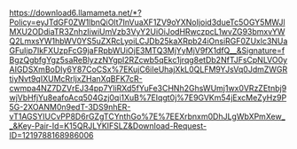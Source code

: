 https://download6.llamameta.net/*?Policy=eyJTdGF0ZW1lbnQiOlt7InVuaXF1ZV9oYXNoIjoid3dueTc5OGY5MWJlMXU2ODdiaTR3ZnhzIiwiUmVzb3VyY2UiOiJodHRwczpcL1wvZG93bmxvYWQ2LmxsYW1hbWV0YS5uZXRcLyoiLCJDb25kaXRpb24iOnsiRGF0ZUxlc3NUaGFuIjp7IkFXUzpFcG9jaFRpbWUiOjE3MTQ3MjYyMjV9fX1dfQ__&Signature=fBgzQgbfgYgz5saReBlyzzNYgpl2RZcwb5qEkc1jrqg8etDb2NfTJFsCpNLVO0yAIGDSXmBoDIy6Y87CoCSx%7EKujC6iIeUhajXkL0QLFM9YJsVq0JdmZWGRtiyNvt9qIXUMcRrljxZHanXqBFK7cR-cwmpa4NZ7DZVrEJ34pp7YliRXd5fYuFe3CHNh2GhsWUmj1wx0VRzZEtnbj9wjVbHfjYu8eafoAcq504Gzj0qi1XuB%7EIqgt0j%7E9GVKm54jExcMeZyHz9P5G-2XOANM0n9edT-3DS9nhER-vT1AGSYIUCvPP8D6rGZgTCYnthGo%7E%7EEXrbnxm0DhJLgWbXPmXew__&Key-Pair-Id=K15QRJLYKIFSLZ&Download-Request-ID=1219788168986006
